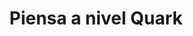 ---
title: Piensa a nivel Quark
description: Elige la unidad de trabajo más pequeña que puedas. No tengas miedo de no encontrar suficiente contenido, siempre lo hay.
published_at: 2020-10-08
external_url: https://newsletter.perrodinero.blog/issues/piensa-a-nivel-quark-684918
---